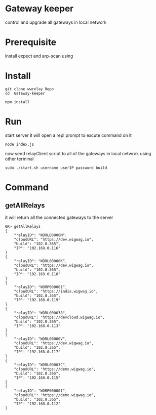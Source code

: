 # Gateway keeper
control and upgrade all gateways in local network

# Prerequisite
install expect and arp-scan using

# Install
```
git clone wwrelay Repo
cd  Gateway-keeper
```
```
npm install
```

# Run
start server it will open a repl prompt to excute command on it

```
node index.js
```

now send relayClient script to all of the gateways in local netwrok using other terminal  

```
sudo ./start.sh username userIP password build
```

# Command
## getAllRelays
it will return all the connected gateways to the server

``` 
GK> getAllRelays
{
    "relayID": "WDRL00000M",
    "cloudURL": "https://dev.wigwag.io",
    "build": "102.0.365",
    "IP": "192.168.0.116"
}
{
    "relayID": "WDRL00000K",
    "cloudURL": "https://dev.wigwag.io",
    "build": "102.0.365",
    "IP": "192.168.0.118"
}
{
    "relayID": "WDRP000001",
    "cloudURL": "https://india.wigwag.io",
    "build": "102.0.365",
    "IP": "192.168.0.119"
}
{
    "relayID": "WDRL000038",
    "cloudURL": "https://devcloud.wigwag.io",
    "build": "102.0.365",
    "IP": "192.168.0.113"
}
{
    "relayID": "WDRL00000V",
    "cloudURL": "https://dev.wigwag.io",
    "build": "102.0.365",
    "IP": "192.168.0.117"
}
{
    "relayID": "WDRL00003C",
    "cloudURL": "https://demo.wigwag.io",
    "build": "102.0.365",
    "IP": "192.168.0.115"
}
{
    "relayID": "WDRP000001",
    "cloudURL": "https://demo.wigwag.io",
    "build": "102.0.365",
    "IP": "192.168.0.112"
}

```
